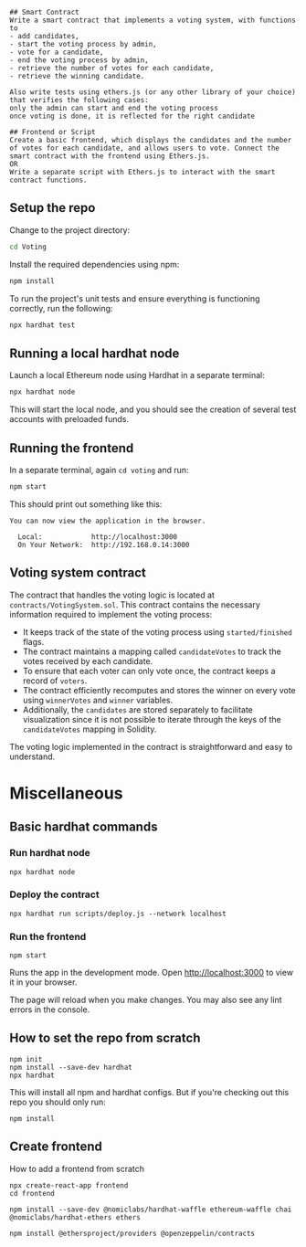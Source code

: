 
```
## Smart Contract
Write a smart contract that implements a voting system, with functions to
- add candidates, 
- start the voting process by admin,
- vote for a candidate, 
- end the voting process by admin,
- retrieve the number of votes for each candidate,
- retrieve the winning candidate.

Also write tests using ethers.js (or any other library of your choice) that verifies the following cases:
only the admin can start and end the voting process
once voting is done, it is reflected for the right candidate

## Frontend or Script
Create a basic frontend, which displays the candidates and the number of votes for each candidate, and allows users to vote. Connect the smart contract with the frontend using Ethers.js.
OR
Write a separate script with Ethers.js to interact with the smart contract functions.

```

## Setup the repo



Change to the project directory:
  ```bash
  cd Voting
  ```

Install the required dependencies using npm:
  ```bash
  npm install
  ```

To run the project's unit tests and ensure everything is functioning correctly, run the following:
  ```bash
  npx hardhat test
  ```

## Running a local hardhat node

Launch a local Ethereum node using Hardhat in a separate terminal:
```bash
npx hardhat node
```

This will start the local node, and you should see the creation of several test accounts with preloaded funds.

## Running the frontend

In a separate terminal, again `cd voting` and run:
```bash
npm start
```
This should print out something like this:
```
You can now view the application in the browser.

  Local:            http://localhost:3000
  On Your Network:  http://192.168.0.14:3000
```




## Voting system contract

The contract that handles the voting logic is located at `contracts/VotingSystem.sol`. This contract contains the necessary information required to implement the voting process:

 - It keeps track of the state of the voting process using `started/finished` flags.
 - The contract maintains a mapping called `candidateVotes` to track the votes received by each candidate.
 - To ensure that each voter can only vote once, the contract keeps a record of `voters`.
 - The contract efficiently recomputes and stores the winner on every vote using `winnerVotes` and `winner` variables.
 - Additionally, the `candidates` are stored separately to facilitate visualization since it is not possible to iterate through the keys of the `candidateVotes` mapping in Solidity.

The voting logic implemented in the contract is straightforward and easy to understand.



# Miscellaneous
## Basic hardhat commands

### Run hardhat node
```
npx hardhat node
```
### Deploy the contract
```
npx hardhat run scripts/deploy.js --network localhost
```
### Run the frontend
```
npm start
```
Runs the app in the development mode.
Open [http://localhost:3000](http://localhost:3000) to view it in your browser.

The page will reload when you make changes.
You may also see any lint errors in the console.

## How to set the repo from scratch
```
npm init
npm install --save-dev hardhat
npx hardhat
```
This will install all npm and hardhat configs. But if you're checking out this repo you should only run:
```
npm install
```
## Create frontend
How to add a frontend from scratch
```
npx create-react-app frontend
cd frontend

npm install --save-dev @nomiclabs/hardhat-waffle ethereum-waffle chai @nomiclabs/hardhat-ethers ethers

npm install @ethersproject/providers @openzeppelin/contracts
```
